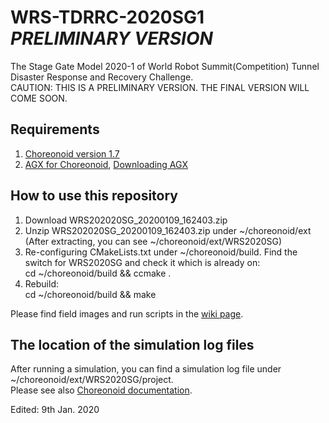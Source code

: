 # WRS-TDRRC-2020SG1 _PRELIMINARY VERSION_
The Stage Gate Model 2020-1 of World Robot Summit(Competition) Tunnel Disaster Response and Recovery Challenge.  
CAUTION: THIS IS A PRELIMINARY VERSION. THE FINAL VERSION WILL COME SOON.

## Requirements  

  1. [Choreonoid version 1.7](https://choreonoid.org/en/manuals/1.7/index.html)  
  2. [AGX for Choreonoid](https://choreonoid.org/en/manuals/latest/agxdynamics/index.html), [Downloading AGX](https://www.algoryx.se/download/?id=1887)  

## How to use this repository

  1. Download WRS202020SG_20200109_162403.zip  
  2. Unzip WRS202020SG_20200109_162403.zip under ~/choreonoid/ext (After extracting, you can see ~/choreonoid/ext/WRS2020SG)  
  3. Re-configuring CMakeLists.txt under ~/choreonoid/build. Find the switch for WRS2020SG and check it which is already on:  
      cd ~/choreonoid/build && ccmake .  
  4. Rebuild:  
      cd ~/choreonoid/build && make  

Please find field images and run scripts in the [wiki page](https://github.com/WRS-TDRRC/WRS-TDRRC-2020SG1/wiki).  

## The location of the simulation log files  
After running a simulation, you can find a simulation log file under ~/choreonoid/ext/WRS2020SG/project.  
Please see also [Choreonoid documentation](https://choreonoid.org/en/manuals/1.7/simulation/execution-and-playback.html).  

Edited: 9th Jan. 2020
